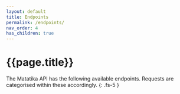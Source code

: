 ```yaml
---
layout: default
title: Endpoints
permalink: /endpoints/
nav_order: 4
has_children: true
---
```


# {{page.title}}

The Matatika API has the following available endpoints. Requests are categorised within these accordingly.
{: .fs-5 }